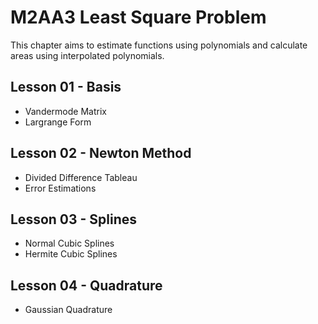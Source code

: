 # M2AA3 Least Square Problem
This chapter aims to estimate functions using polynomials and calculate areas using interpolated polynomials.

## Lesson 01 - Basis
- Vandermode Matrix
- Largrange Form

## Lesson 02 - Newton Method
- Divided Difference Tableau
- Error Estimations

## Lesson 03 - Splines
- Normal Cubic Splines
- Hermite Cubic Splines

## Lesson 04 - Quadrature
- Gaussian Quadrature
